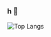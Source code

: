 ### h 👋
<!--![TerminalGoat232's GitHub stats](https://github-readme-stats.vercel.app/api?username=TerminalGoat232)-->
![Top Langs](https://github-readme-stats.vercel.app/api/top-langs/?username=TerminalGoat232)

<!--

Here are some ideas to get you started:

- 🔭 I’m currently working on ...
- 🌱 I’m currently learning ...
- 👯 I’m looking to collaborate on ...
- 🤔 I’m looking for help with ...
- 💬 Ask me about ...
- 📫 How to reach me: ...
- 😄 Pronouns: ...
- ⚡ Fun fact: ...
-->

